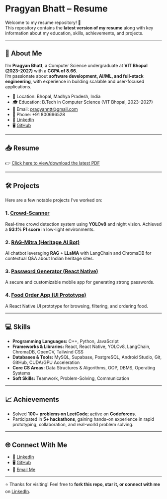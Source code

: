 # Pragyan Bhatt – Resume  

Welcome to my resume repository! 🚀  
This repository contains the **latest version of my resume** along with key information about my education, skills, achievements, and projects.  

---

## 📌 About Me  

I’m **Pragyan Bhatt**, a Computer Science undergraduate at **VIT Bhopal (2023–2027)** with a **CGPA of 8.66**.  
I’m passionate about **software development, AI/ML, and full-stack engineering**, with experience in building scalable and user-focused applications.  

- 📍 Location: Bhopal, Madhya Pradesh, India  
- 🎓 Education: B.Tech in Computer Science (VIT Bhopal, 2023–2027)  
- 📧 Email: [pragyanntt@gmail.com](mailto:pragyanntt@gmail.com)  
- 📱 Phone: +91 800696528  
- 🔗 [LinkedIn](https://linkedin.com/in/pragyanbhatt99)  
- 🖥️ [GitHub](https://github.com/pragyanbhatt1213)  

---

## 📥 Resume  

👉 [Click here to view/download the latest PDF](https://github.com/pragyanbhatt1213/resume/raw/main/Resume.pdf)  

---

## 🛠️ Projects  

Here are a few notable projects I’ve worked on:  

### 1. [Crowd-Scanner](https://github.com/pragyanbhatt1213/Crowd-Scanner)  
Real-time crowd detection system using **YOLOv8** and night vision. Achieved a **93.1% F1 score** in low-light environments.  

### 2. [RAG-Mitra (Heritage AI Bot)](https://github.com/pragyanbhatt1213/heritage-rag-bot)  
AI chatbot leveraging **RAG + LLaMA** with LangChain and ChromaDB for contextual Q&A about Indian heritage sites.  

### 3. [Password Generator (React Native)](https://github.com/pragyanbhatt1213/PasswordGenerator)  
A secure and customizable mobile app for generating strong passwords.  

### 4. [Food Order App (UI Prototype)](https://github.com/pragyanbhatt1213/Food_Order_App)  
A React Native UI prototype for browsing, filtering, and ordering food.  

---

## 💻 Skills  

- **Programming Languages:** C++, Python, JavaScript  
- **Frameworks & Libraries:** React, React Native, YOLOv8, LangChain, ChromaDB, OpenCV, Tailwind CSS  
- **Databases & Tools:** MySQL, Supabase, PostgreSQL, Android Studio, Git, GitHub, CUDA/GPU Acceleration  
- **Core CS Areas:** Data Structures & Algorithms, OOP, DBMS, Operating Systems  
- **Soft Skills:** Teamwork, Problem-Solving, Communication  

---

## 📈 Achievements  

- Solved **100+ problems on LeetCode**; active on **Codeforces**.  
- Participated in **5+ hackathons**, gaining hands-on experience in rapid prototyping, collaboration, and real-world problem solving.  

---

## 🌐 Connect With Me  

- 🔗 [LinkedIn](https://linkedin.com/in/pragyanbhatt99)  
- 🖥️ [GitHub](https://github.com/pragyanbhatt1213)  
- 📧 [Email Me](mailto:pragyanntt@gmail.com)  

---

⭐ Thanks for visiting! Feel free to **fork this repo, star it, or connect with me** on [LinkedIn](https://linkedin.com/in/pragyanbhatt99).  
